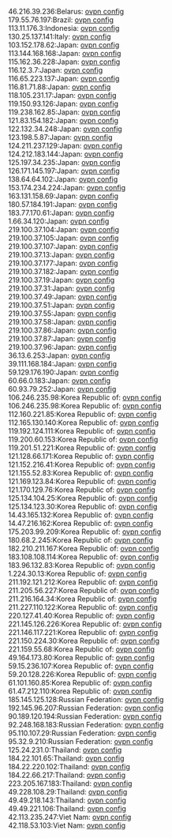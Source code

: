 46.216.39.236:Belarus: [ovpn config](vpn/46_216_39_236.ovpn)  
179.55.76.197:Brazil: [ovpn config](vpn/179_55_76_197.ovpn)  
113.11.176.3:Indonesia: [ovpn config](vpn/113_11_176_3.ovpn)  
130.25.137.141:Italy: [ovpn config](vpn/130_25_137_141.ovpn)  
103.152.178.62:Japan: [ovpn config](vpn/103_152_178_62.ovpn)  
113.144.168.168:Japan: [ovpn config](vpn/113_144_168_168.ovpn)  
115.162.36.228:Japan: [ovpn config](vpn/115_162_36_228.ovpn)  
116.12.3.7:Japan: [ovpn config](vpn/116_12_3_7.ovpn)  
116.65.223.137:Japan: [ovpn config](vpn/116_65_223_137.ovpn)  
116.81.71.88:Japan: [ovpn config](vpn/116_81_71_88.ovpn)  
118.105.231.17:Japan: [ovpn config](vpn/118_105_231_17.ovpn)  
119.150.93.126:Japan: [ovpn config](vpn/119_150_93_126.ovpn)  
119.238.162.85:Japan: [ovpn config](vpn/119_238_162_85.ovpn)  
121.83.154.182:Japan: [ovpn config](vpn/121_83_154_182.ovpn)  
122.132.34.248:Japan: [ovpn config](vpn/122_132_34_248.ovpn)  
123.198.5.87:Japan: [ovpn config](vpn/123_198_5_87.ovpn)  
124.211.237.129:Japan: [ovpn config](vpn/124_211_237_129.ovpn)  
124.212.183.144:Japan: [ovpn config](vpn/124_212_183_144.ovpn)  
125.197.34.235:Japan: [ovpn config](vpn/125_197_34_235.ovpn)  
126.171.145.197:Japan: [ovpn config](vpn/126_171_145_197.ovpn)  
138.64.64.102:Japan: [ovpn config](vpn/138_64_64_102.ovpn)  
153.174.234.224:Japan: [ovpn config](vpn/153_174_234_224.ovpn)  
163.131.158.69:Japan: [ovpn config](vpn/163_131_158_69.ovpn)  
180.57.184.191:Japan: [ovpn config](vpn/180_57_184_191.ovpn)  
183.77.170.61:Japan: [ovpn config](vpn/183_77_170_61.ovpn)  
1.66.34.120:Japan: [ovpn config](vpn/1_66_34_120.ovpn)  
219.100.37.104:Japan: [ovpn config](vpn/219_100_37_104.ovpn)  
219.100.37.105:Japan: [ovpn config](vpn/219_100_37_105.ovpn)  
219.100.37.107:Japan: [ovpn config](vpn/219_100_37_107.ovpn)  
219.100.37.13:Japan: [ovpn config](vpn/219_100_37_13.ovpn)  
219.100.37.177:Japan: [ovpn config](vpn/219_100_37_177.ovpn)  
219.100.37.182:Japan: [ovpn config](vpn/219_100_37_182.ovpn)  
219.100.37.19:Japan: [ovpn config](vpn/219_100_37_19.ovpn)  
219.100.37.31:Japan: [ovpn config](vpn/219_100_37_31.ovpn)  
219.100.37.49:Japan: [ovpn config](vpn/219_100_37_49.ovpn)  
219.100.37.51:Japan: [ovpn config](vpn/219_100_37_51.ovpn)  
219.100.37.55:Japan: [ovpn config](vpn/219_100_37_55.ovpn)  
219.100.37.58:Japan: [ovpn config](vpn/219_100_37_58.ovpn)  
219.100.37.86:Japan: [ovpn config](vpn/219_100_37_86.ovpn)  
219.100.37.87:Japan: [ovpn config](vpn/219_100_37_87.ovpn)  
219.100.37.96:Japan: [ovpn config](vpn/219_100_37_96.ovpn)  
36.13.6.253:Japan: [ovpn config](vpn/36_13_6_253.ovpn)  
39.111.168.184:Japan: [ovpn config](vpn/39_111_168_184.ovpn)  
59.129.176.190:Japan: [ovpn config](vpn/59_129_176_190.ovpn)  
60.66.0.183:Japan: [ovpn config](vpn/60_66_0_183.ovpn)  
60.93.79.252:Japan: [ovpn config](vpn/60_93_79_252.ovpn)  
106.246.235.98:Korea Republic of: [ovpn config](vpn/106_246_235_98.ovpn)  
106.246.235.98:Korea Republic of: [ovpn config](vpn/106_246_235_98.ovpn)  
112.160.221.85:Korea Republic of: [ovpn config](vpn/112_160_221_85.ovpn)  
112.165.130.140:Korea Republic of: [ovpn config](vpn/112_165_130_140.ovpn)  
119.192.124.111:Korea Republic of: [ovpn config](vpn/119_192_124_111.ovpn)  
119.200.60.153:Korea Republic of: [ovpn config](vpn/119_200_60_153.ovpn)  
119.201.51.221:Korea Republic of: [ovpn config](vpn/119_201_51_221.ovpn)  
121.128.66.171:Korea Republic of: [ovpn config](vpn/121_128_66_171.ovpn)  
121.152.216.41:Korea Republic of: [ovpn config](vpn/121_152_216_41.ovpn)  
121.155.52.83:Korea Republic of: [ovpn config](vpn/121_155_52_83.ovpn)  
121.169.123.84:Korea Republic of: [ovpn config](vpn/121_169_123_84.ovpn)  
121.170.129.76:Korea Republic of: [ovpn config](vpn/121_170_129_76.ovpn)  
125.134.104.25:Korea Republic of: [ovpn config](vpn/125_134_104_25.ovpn)  
125.134.123.30:Korea Republic of: [ovpn config](vpn/125_134_123_30.ovpn)  
14.43.165.132:Korea Republic of: [ovpn config](vpn/14_43_165_132.ovpn)  
14.47.216.162:Korea Republic of: [ovpn config](vpn/14_47_216_162.ovpn)  
175.203.99.209:Korea Republic of: [ovpn config](vpn/175_203_99_209.ovpn)  
180.68.2.245:Korea Republic of: [ovpn config](vpn/180_68_2_245.ovpn)  
182.210.211.167:Korea Republic of: [ovpn config](vpn/182_210_211_167.ovpn)  
183.108.108.114:Korea Republic of: [ovpn config](vpn/183_108_108_114.ovpn)  
183.96.132.83:Korea Republic of: [ovpn config](vpn/183_96_132_83.ovpn)  
1.224.30.13:Korea Republic of: [ovpn config](vpn/1_224_30_13.ovpn)  
211.192.121.212:Korea Republic of: [ovpn config](vpn/211_192_121_212.ovpn)  
211.205.56.227:Korea Republic of: [ovpn config](vpn/211_205_56_227.ovpn)  
211.216.164.34:Korea Republic of: [ovpn config](vpn/211_216_164_34.ovpn)  
211.227.110.122:Korea Republic of: [ovpn config](vpn/211_227_110_122.ovpn)  
220.127.41.40:Korea Republic of: [ovpn config](vpn/220_127_41_40.ovpn)  
221.145.126.226:Korea Republic of: [ovpn config](vpn/221_145_126_226.ovpn)  
221.146.117.221:Korea Republic of: [ovpn config](vpn/221_146_117_221.ovpn)  
221.150.224.30:Korea Republic of: [ovpn config](vpn/221_150_224_30.ovpn)  
221.159.55.68:Korea Republic of: [ovpn config](vpn/221_159_55_68.ovpn)  
49.164.173.80:Korea Republic of: [ovpn config](vpn/49_164_173_80.ovpn)  
59.15.236.107:Korea Republic of: [ovpn config](vpn/59_15_236_107.ovpn)  
59.20.128.226:Korea Republic of: [ovpn config](vpn/59_20_128_226.ovpn)  
61.101.160.85:Korea Republic of: [ovpn config](vpn/61_101_160_85.ovpn)  
61.47.212.110:Korea Republic of: [ovpn config](vpn/61_47_212_110.ovpn)  
185.145.125.128:Russian Federation: [ovpn config](vpn/185_145_125_128.ovpn)  
192.145.96.207:Russian Federation: [ovpn config](vpn/192_145_96_207.ovpn)  
90.189.120.194:Russian Federation: [ovpn config](vpn/90_189_120_194.ovpn)  
92.248.168.183:Russian Federation: [ovpn config](vpn/92_248_168_183.ovpn)  
95.110.107.29:Russian Federation: [ovpn config](vpn/95_110_107_29.ovpn)  
95.32.9.210:Russian Federation: [ovpn config](vpn/95_32_9_210.ovpn)  
125.24.231.0:Thailand: [ovpn config](vpn/125_24_231_0.ovpn)  
184.22.101.65:Thailand: [ovpn config](vpn/184_22_101_65.ovpn)  
184.22.220.102:Thailand: [ovpn config](vpn/184_22_220_102.ovpn)  
184.22.66.217:Thailand: [ovpn config](vpn/184_22_66_217.ovpn)  
223.205.167.183:Thailand: [ovpn config](vpn/223_205_167_183.ovpn)  
49.228.108.29:Thailand: [ovpn config](vpn/49_228_108_29.ovpn)  
49.49.218.143:Thailand: [ovpn config](vpn/49_49_218_143.ovpn)  
49.49.221.106:Thailand: [ovpn config](vpn/49_49_221_106.ovpn)  
42.113.235.247:Viet Nam: [ovpn config](vpn/42_113_235_247.ovpn)  
42.118.53.103:Viet Nam: [ovpn config](vpn/42_118_53_103.ovpn)  
